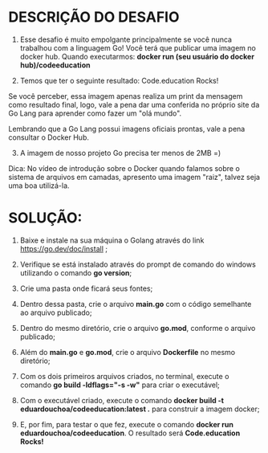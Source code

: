 <b><h1>DESCRIÇÃO DO DESAFIO</b></h1>

1) Esse desafio é muito empolgante principalmente se você nunca trabalhou com a linguagem Go!
Você terá que publicar uma imagem no docker hub. Quando executarmos: <b>docker run (seu usuário do docker hub)/codeeducation</b>

2) Temos que ter o seguinte resultado: Code.education Rocks!

Se você perceber, essa imagem apenas realiza um print da mensagem como resultado final, logo, vale a pena dar uma conferida no próprio site da Go Lang para aprender como fazer um "olá mundo".

Lembrando que a Go Lang possui imagens oficiais prontas, vale a pena consultar o Docker Hub.

3) A imagem de nosso projeto Go precisa ter menos de 2MB =)

Dica: No vídeo de introdução sobre o Docker quando falamos sobre o sistema de arquivos em camadas, apresento uma imagem "raiz", talvez seja uma boa utilizá-la.


<b><h1>SOLUÇÃO:</b></h1>

1) Baixe e instale na sua máquina o Golang através do link https://go.dev/doc/install ;

2) Verifique se está instalado através do prompt de comando do windows utilizando o comando <b>go version</b>;

3) Crie uma pasta onde ficará seus fontes;

4) Dentro dessa pasta, crie o arquivo <b>main.go</b> com o código semelhante ao arquivo publicado; 

5) Dentro do mesmo diretório, crie o arquivo <b>go.mod</b>, conforme o arquivo publicado;

6) Além do <b>main.go</b> e <b>go.mod</b>, crie o arquivo <b>Dockerfile</b> no mesmo diretório;

6) Com os dois primeiros arquivos criados, no terminal, execute o comando <b>go build -ldflags="-s -w"</b> para criar o executável;

7) Com o executável criado, execute o comando <b>docker build -t eduardouchoa/codeeducation:latest .</b> para construir a imagem docker;

8) E, por fim, para testar o que fez, execute o comando <b>docker run eduardouchoa/codeeducation</b>. O resultado será <b>Code.education Rocks!</b>



